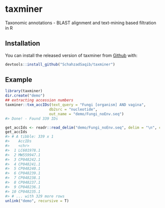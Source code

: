 
<!-- README.md is generated from README.Rmd. Please edit that file -->

# taxminer

<!-- badges: start -->
<!-- badges: end -->

Taxonomic annotations - BLAST alignment and text-mining based filtration
in R

## Installation

You can install the released version of taxminer from
[Github](https://github.com/) with:

``` r
devtools::install_github("SchahzadSaqib/taxminer")
```

## Example

``` r
library(taxminer)
dir.create("demo")
## extracting accession numbers
taxminer::txm_accIDs(text_query = "Fungi [organism] AND vagina",
                    db2src = "nucleotide",
                    out_name = "demo/Fungi_noEnv.seq")
#> Done! - Found 339 IDs
```

``` r
get_accIds <- readr::read_delim("demo/Fungi_noEnv.seq", delim = "\n", col_names = "AccIDs", col_types = readr::cols(AccIDs = readr::col_character()))
get_accIds
#> # A tibble: 339 x 1
#>    AccIDs    
#>    <chr>     
#>  1 LC601978.1
#>  2 MW559947.1
#>  3 CP048242.1
#>  4 CP048241.1
#>  5 CP048240.1
#>  6 CP048239.1
#>  7 CP048238.1
#>  8 CP048237.1
#>  9 CP048236.1
#> 10 CP048235.1
#> # ... with 329 more rows
unlink("demo", recursive = T)
```
